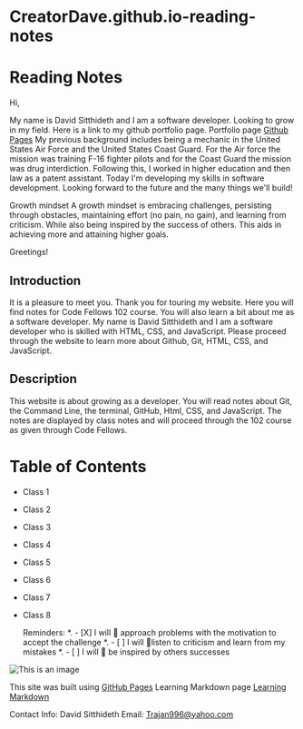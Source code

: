# CreatorDave.github.io-reading-notes

# Reading Notes

Hi,

My name is David Sitthideth and I am a software developer. Looking to grow in my field. Here is a link to my github portfolio page.
Portfolio page [Github Pages](https://github.com/CreatorDave) My previous background includes being a mechanic in the United States Air Force and the United States Coast Guard. For the Air force the mission was training F-16 fighter pilots and for the Coast Guard the mission was drug interdiction. Following this, I worked in higher education and then law as a patent assistant. Today I'm developing my skills in software development. Looking forward to the future and the many things we'll build!

Growth mindset
  A growth mindset is embracing challenges, persisting through obstacles, maintaining effort (no pain, no gain), and learning from criticism.
  While also being inspired by the success of others. This aids in achieving more and attaining higher goals.
  
 Greetings!

## Introduction

It is a pleasure to meet you. Thank you for touring my website. Here you will find notes for Code Fellows 102 course. You will also learn a bit about me as a software developer. My name is David Sitthideth and I am a software developer who is skilled with HTML, CSS, and JavaScript. Please proceed through the website to learn more about Github, Git, HTML, CSS, and JavaScript.

## Description

This website is about growing as a developer. You will read notes about Git, the Command Line, the terminal, GitHub, Html, CSS, and JavaScript. The notes are displayed by class notes and will proceed through the 102 course as given through Code Fellows.

# Table of Contents

* Class 1
* Class 2
* Class 3
* Class 4
* Class 5
* Class 6
* Class 7
* Class 8

  Reminders:
  *. - [X] I will 🥇 approach problems with the motivation to accept the challenge
  *. - [ ] I will 🥈listen to criticism and learn from my mistakes
  *. - [ ] I will 🥉 be inspired by others successes

![This is an image](https://www.gannett-cdn.com/-mm-/2bc08aab6cecfac90c598f70fdd762b4436caca8/c=0-91-2994-1782/local/-/media/2015/11/10/Phoenix/Phoenix/635827814877487822-Norwegian-F-35-10.JPG?width=2994&height=1691&fit=crop&format=pjpg&auto=webp)

This site was built using [GitHub Pages](https://pages.github.com/)
Learning Markdown page [Learning Markdown](LearningMarkdown.md)

Contact Info:
David Sitthideth
Email: Trajan996@yahoo.com
